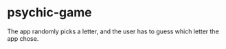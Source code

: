 # psychic-game
The app randomly picks a letter, and the user has to guess which letter the app chose.
